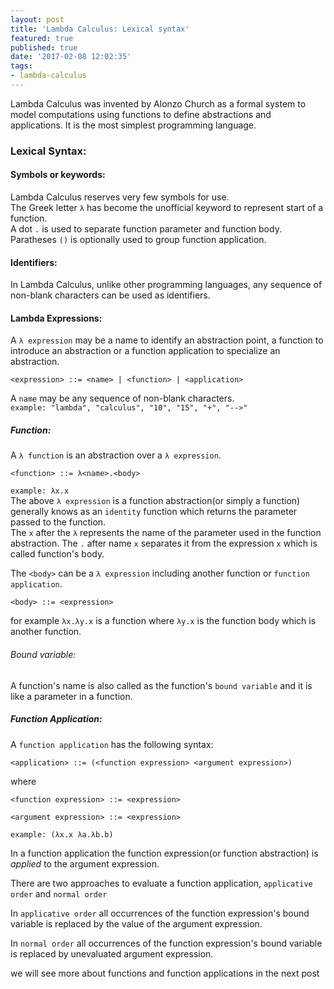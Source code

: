```yaml
---
layout: post
title: 'Lambda Calculus: Lexical syntax'
featured: true
published: true
date: '2017-02-08 12:02:35'
tags:
- lambda-calculus
---
```


Lambda Calculus was invented by Alonzo Church as a formal system to model computations using functions to define abstractions and applications. It is the most simplest programming language. 

### Lexical Syntax:
#### Symbols or keywords:  
Lambda Calculus reserves very few symbols for use.  
The Greek letter `λ` has become the unofficial keyword to represent start of a function.  
A dot `.` is used to separate function parameter and function body.  
Paratheses `()` is optionally used to group function application.

#### Identifiers:
In Lambda Calculus, unlike other programming languages, any sequence of non-blank characters can be used as identifiers.

#### Lambda Expressions:
A `λ expression` may be a name to identify an abstraction point, a function to introduce an abstraction or a function application to specialize an abstraction.  
``` 
<expression> ::= <name> | <function> | <application> 
```  
A `name` may be any sequence of non-blank characters.  
`example: "lambda", "calculus", "10", "15", "+", "-->"`  
##### Function:
A `λ function` is an abstraction over a `λ expression`.  
``` 
<function> ::= λ<name>.<body>
```  
`example: λx.x`  
The above `λ expression` is a function abstraction(or simply a function) generally knows as an `identity` function which returns the parameter passed to the function.    
The `x` after the `λ` represents the name of the parameter used in the function abstraction.
The `.` after name `x` separates it from the expression `x` which is called function's body.

The `<body>` can be a `λ expression` including another function or `function application`.
``` 
<body> ::= <expression>
```
for example `λx.λy.x` is a function where `λy.x` is the function body which is another function.

###### Bound variable:  
A function's name is also called as the function's `bound variable` and it is like a parameter in a function.

##### Function Application:
A `function application` has the following syntax:
``` 
<application> ::= (<function expression> <argument expression>)
```
where
``` 
<function expression> ::= <expression>

<argument expression> ::= <expression>
```
`example: (λx.x λa.λb.b)`

In a function application the function expression(or function abstraction) is _applied_ to the argument expression.  

There are two approaches to evaluate a function application, `applicative order` and `normal order`

In `applicative order` all occurrences of the function expression's bound variable is replaced by the value of the argument expression.

In `normal order` all occurrences of the function expression's bound variable is replaced by unevaluated argument expression.

we will see more about functions and function applications in the next post
